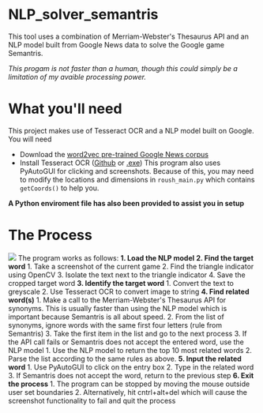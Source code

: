 # NLP_solver_semantris
This tool uses a combination of Merriam-Webster's Thesaurus API and an NLP model built from Google News data to solve the Google game Semantris.


*This progam is  not faster than a human, though this could simply be a limitation of my avaible processing power.* 

# What you'll need
This project makes use of Tesseract OCR and a NLP model built on Google. You will need
- Download the [word2vec pre-trained Google News corpus](https://github.com/karoush/NLP_solver_semantris/blob/master/process_graphic.png)
- Install Tesseract OCR ([Github](https://github.com/tesseract-ocr/tesseract) or [.exe](https://sourceforge.net/projects/tesseract-ocr/files/latest/download))
This program also uses PyAutoGUI for clicking and screenshots. Because of this, you may need to modify the locations and dimensions in ```roush_main.py``` which contains ```getCoords()``` to help you.

**A Python enviroment file has also been provided to assist you in setup** 
# The Process
![](https://github.com/karoush/NLP_solver_semantris/blob/master/process_graphic.png)
The program works as follows:
**1. Load the NLP model**
**2. Find the target word**
    1. Take a screenshot of the current game
	2. Find the triangle indicator using OpenCV
	3. Isolate the text next to the triangle indicator
	4. Save the cropped target word
**3. Identify the target word**
    1. Convert the text to greyscale
	2. Use Tesseract OCR to convert image to string
**4. Find related word(s)**
    1. Make a call to the Merriam-Webster's Thesaurus API for synonyms. This is usually faster than using the NLP model which is important because Semantris is all about speed.
	2. From the list of synonyms, ignore words with the same first four letters (rule from Semantris)
	3. Take the first item in the list and go to the next process 
	3. If the API call fails or Semantris does not accept the entered word, use the NLP model
	    1. Use the NLP model to return the top 10 most related words
		2. Parse the list according to the same rules as above.
**5. Input the related word**
    1. Use PyAutoGUI to click on the entry box
	2. Type in the related word 
	3. If Semantris does not accept the word, return to the previous step
**6. Exit the process**
    1. The program can be stopped by moving the mouse outside user set boundaries
	2. Alternatively, hit cntrl+alt+del which will cause the screenshot functionality to fail and quit the process
